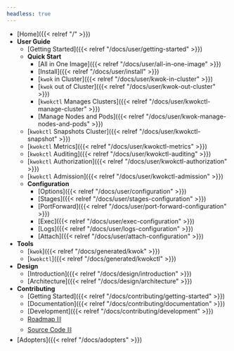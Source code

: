 ```yaml
---
headless: true
---
```


- [Home]({{< relref "/" >}})
- **User Guide**
  - [Getting Started]({{< relref "/docs/user/getting-started" >}})
  - **Quick Start**
    - [All in One Image]({{< relref "/docs/user/all-in-one-image" >}})
    - [Install]({{< relref "/docs/user/install" >}})
    - [`kwok` in Cluster]({{< relref "/docs/user/kwok-in-cluster" >}})
    - [`kwok` out of Cluster]({{< relref "/docs/user/kwok-out-cluster" >}})
    - [`kwokctl` Manages Clusters]({{< relref "/docs/user/kwokctl-manage-cluster" >}})
    - [Manage Nodes and Pods]({{< relref "/docs/user/kwok-manage-nodes-and-pods" >}})
  - [`kwokctl` Snapshots Cluster]({{< relref "/docs/user/kwokctl-snapshot" >}})
  - [`kwokctl` Metrics]({{< relref "/docs/user/kwokctl-metrics" >}})
  - [`kwokctl` Auditing]({{< relref "/docs/user/kwokctl-auditing" >}})
  - [`kwokctl` Authorization]({{< relref "/docs/user/kwokctl-authorization" >}})
  - [`kwokctl` Admission]({{< relref "/docs/user/kwokctl-admission" >}})
  - **Configuration**
    - [Options]({{< relref "/docs/user/configuration" >}})
    - [Stages]({{< relref "/docs/user/stages-configuration" >}})
    - [PortForward]({{< relref "/docs/user/port-forward-configuration" >}})
    - [Exec]({{< relref "/docs/user/exec-configuration" >}})
    - [Logs]({{< relref "/docs/user/logs-configuration" >}})
    - [Attach]({{< relref "/docs/user/attach-configuration" >}})
- **Tools**
  - [`kwok`]({{< relref "/docs/generated/kwok" >}})
  - [`kwokctl`]({{< relref "/docs/generated/kwokctl" >}})
- **Design**
  - [Introduction]({{< relref "/docs/design/introduction" >}})
  - [Architecture]({{< relref "/docs/design/architecture" >}})
- **Contributing**
  - [Getting Started]({{< relref "/docs/contributing/getting-started" >}})
  - [Documentation]({{< relref "/docs/contributing/documentation" >}})
  - [Development]({{< relref "/docs/contributing/development" >}})
  - [Roadmap ⛓](https://github.com/orgs/kubernetes-sigs/projects/21)
  - [Source Code ⛓](https://github.com/kubernetes-sigs/kwok)
- [Adopters]({{< relref "/docs/adopters" >}})
